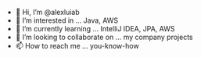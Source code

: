 - 👋 Hi, I’m @alexluiab
- 👀 I’m interested in ... Java, AWS
- 🌱 I’m currently learning ... IntelliJ IDEA, JPA, AWS
- 💞️ I’m looking to collaborate on ... my company projects
- 📫 How to reach me ... you-know-how

<!---
alexluiab/alexluiab is a ✨ special ✨ repository because its `README.md` (this file) appears on your GitHub profile.
You can click the Preview link to take a look at your changes.
--->
